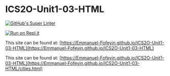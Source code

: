 # ICS2O-Unit1-03-HTML

[![GitHub's Super Linter](https://github.com/Emmanuel-Fofeyin/ICS2O-Unit1-03-HTML/workflows/GitHub's%20Super%20Linter/badge.svg)](https://github.com/Emmanuel-Fofeyin/ICS2O-Unit1-03-HTML/actions)



[![Run on Repl.it](https://repl.it/badge/github/Emmanuel-Fofeyin/ICS2O-Unit1-03-HTML)](https://repl.it/github/Emmanuel-Fofeyin/ICS2O-Unit1-03-HTML)

This site can be found at: [https://Emmanuel-Fofeyin.github.io/ICS2O-Unit1-03-HTML](https://Emmanuel-Fofeyin.github.io/ICS2O-Unit1-03-HTML)

This site can be found at: [https://Emmanuel-Fofeyin.github.io/ICS2O-Unit1-03-HTML](https://Emmanuel-Fofeyin.github.io/ICS2O-Unit1-03-HTML/cities.html)

